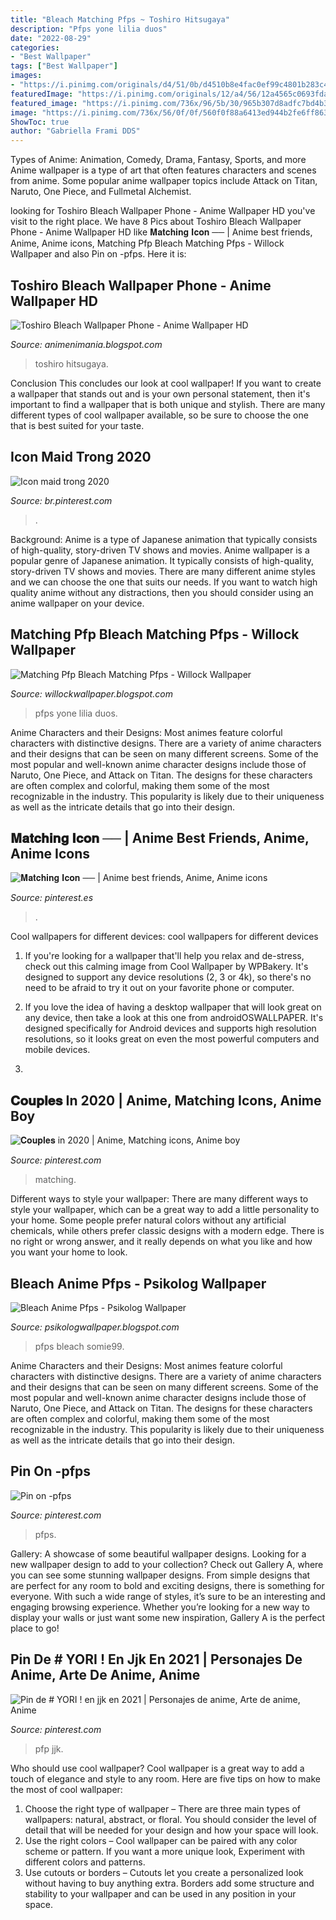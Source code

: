 ```yaml
---
title: "Bleach Matching Pfps ~ Toshiro Hitsugaya"
description: "Pfps yone lilia duos"
date: "2022-08-29"
categories:
- "Best Wallpaper"
tags: ["Best Wallpaper"]
images:
- "https://i.pinimg.com/originals/d4/51/0b/d4510b8e4fac0ef99c4801b283c4fd05.jpg"
featuredImage: "https://i.pinimg.com/originals/12/a4/56/12a4565c0693fda894589daabe49b764.jpg"
featured_image: "https://i.pinimg.com/736x/96/5b/30/965b307d8adfc7bd4b34849ae0a199cd.jpg"
image: "https://i.pinimg.com/736x/56/0f/0f/560f0f88a6413ed944b2fe6ff863e1c0.jpg"
ShowToc: true
author: "Gabriella Frami DDS"
---
```



Types of Anime: Animation, Comedy, Drama, Fantasy, Sports, and more
Anime wallpaper is a type of art that often features characters and scenes from anime. Some popular anime wallpaper topics include Attack on Titan, Naruto, One Piece, and Fullmetal Alchemist.

	

		
looking for Toshiro Bleach Wallpaper Phone - Anime Wallpaper HD you've visit to the right place. We have 8 Pics about Toshiro Bleach Wallpaper Phone - Anime Wallpaper HD like 𝐌𝐚𝐭𝐜𝐡𝐢𝐧𝐠 𝐈𝐜𝐨𝐧 ── | Anime best friends, Anime, Anime icons, Matching Pfp Bleach Matching Pfps - Willock Wallpaper and also Pin on -pfps. Here it is:
		
    
## Toshiro Bleach Wallpaper Phone - Anime Wallpaper HD

<img loading=lazy src="https://live.staticflickr.com/4132/5025002788_2f7cd9f30b_b.jpg" onerror="this.onerror=null;this.src='https://tse2.mm.bing.net/th?id=OIP.-4RHfn0myUXFn9g3bCBs7AHaFO&amp;pid=15.1';" alt="Toshiro Bleach Wallpaper Phone - Anime Wallpaper HD">

_Source: animenimania.blogspot.com_

>toshiro hitsugaya. 

	

Conclusion
This concludes our look at cool wallpaper! If you want to create a wallpaper that stands out and is your own personal statement, then it's important to find a wallpaper that is both unique and stylish. There are many different types of cool wallpaper available, so be sure to choose the one that is best suited for your taste.

    
## Icon Maid Trong 2020

<img loading=lazy src="https://i.pinimg.com/originals/12/a4/56/12a4565c0693fda894589daabe49b764.jpg" onerror="this.onerror=null;this.src='https://tse2.mm.bing.net/th?id=OIP.as1y28kzcGZ0VAb8c4kQGAHaHa&amp;pid=15.1';" alt="Icon maid trong 2020">

_Source: br.pinterest.com_

>. 

	

Background: Anime is a type of Japanese animation that typically consists of high-quality, story-driven TV shows and movies.
Anime wallpaper is a popular genre of Japanese animation. It typically consists of high-quality, story-driven TV shows and movies. There are many different anime styles and we can choose the one that suits our needs. If you want to watch high quality anime without any distractions, then you should consider using an anime wallpaper on your device.

    
## Matching Pfp Bleach Matching Pfps - Willock Wallpaper

<img loading=lazy src="https://i.pinimg.com/originals/1a/30/3e/1a303e38eb8e52034d9d748df6bbd0e5.png" onerror="this.onerror=null;this.src='https://tse4.mm.bing.net/th?id=OIP.W13Gu43SHrAffpD9XhndYwHaHa&amp;pid=15.1';" alt="Matching Pfp Bleach Matching Pfps - Willock Wallpaper">

_Source: willockwallpaper.blogspot.com_

>pfps yone lilia duos. 

	

Anime Characters and their Designs: Most animes feature colorful characters with distinctive designs.
There are a variety of anime characters and their designs that can be seen on many different screens. Some of the most popular and well-known anime character designs include those of Naruto, One Piece, and Attack on Titan. The designs for these characters are often complex and colorful, making them some of the most recognizable in the industry. This popularity is likely due to their uniqueness as well as the intricate details that go into their design.

    
## 𝐌𝐚𝐭𝐜𝐡𝐢𝐧𝐠 𝐈𝐜𝐨𝐧 ── | Anime Best Friends, Anime, Anime Icons

<img loading=lazy src="https://i.pinimg.com/736x/96/5b/30/965b307d8adfc7bd4b34849ae0a199cd.jpg" onerror="this.onerror=null;this.src='https://tse1.mm.bing.net/th?id=OIP.9j8gUz8RLkLk3HxrSeZYRgHaHa&amp;pid=15.1';" alt="𝐌𝐚𝐭𝐜𝐡𝐢𝐧𝐠 𝐈𝐜𝐨𝐧 ── | Anime best friends, Anime, Anime icons">

_Source: pinterest.es_

>. 

	

Cool wallpapers for different devices:
cool wallpapers for different devices 

1. If you're looking for a wallpaper that'll help you relax and de-stress, check out this calming image from Cool Wallpaper by WPBakery. It's designed to support any device resolutions (2, 3 or 4k), so there's no need to be afraid to try it out on your favorite phone or computer.

2. If you love the idea of having a desktop wallpaper that will look great on any device, then take a look at this one from androidOSWALLPAPER. It's designed specifically for Android devices and supports high resolution resolutions, so it looks great on even the most powerful computers and mobile devices.

3.

    
## 𝐂𝐨𝐮𝐩𝐥𝐞𝐬 In 2020 | Anime, Matching Icons, Anime Boy

<img loading=lazy src="https://i.pinimg.com/736x/16/9a/90/169a90511ecff76662fe5a5a073abbec.jpg" onerror="this.onerror=null;this.src='https://tse2.mm.bing.net/th?id=OIP.giX0r06VU--3RcWz4kx_OAHaHa&amp;pid=15.1';" alt="𝐂𝐨𝐮𝐩𝐥𝐞𝐬 in 2020 | Anime, Matching icons, Anime boy">

_Source: pinterest.com_

>matching. 

	

Different ways to style your wallpaper:
There are many different ways to style your wallpaper, which can be a great way to add a little personality to your home. Some people prefer natural colors without any artificial chemicals, while others prefer classic designs with a modern edge. There is no right or wrong answer, and it really depends on what you like and how you want your home to look.

    
## Bleach Anime Pfps - Psikolog Wallpaper

<img loading=lazy src="https://64.media.tumblr.com/59a97013f734b7784a019ee76905193d/98309b8788761706-85/s1280x1920/dd25ec71b53615637011656cb7b65b58689b1416.jpg" onerror="this.onerror=null;this.src='https://tse2.mm.bing.net/th?id=OIP.2JP5Pz1QnxILnxrY2oDRqwHaHa&amp;pid=15.1';" alt="Bleach Anime Pfps - Psikolog Wallpaper">

_Source: psikologwallpaper.blogspot.com_

>pfps bleach somie99. 

	

Anime Characters and their Designs: Most animes feature colorful characters with distinctive designs.
There are a variety of anime characters and their designs that can be seen on many different screens. Some of the most popular and well-known anime character designs include those of Naruto, One Piece, and Attack on Titan. The designs for these characters are often complex and colorful, making them some of the most recognizable in the industry. This popularity is likely due to their uniqueness as well as the intricate details that go into their design.

    
## Pin On -pfps

<img loading=lazy src="https://i.pinimg.com/736x/56/0f/0f/560f0f88a6413ed944b2fe6ff863e1c0.jpg" onerror="this.onerror=null;this.src='https://tse2.mm.bing.net/th?id=OIP.xFVFBpq-r_htJ4A99XO4XQHaHa&amp;pid=15.1';" alt="Pin on -pfps">

_Source: pinterest.com_

>pfps. 

	

Gallery: A showcase of some beautiful wallpaper designs.
Looking for a new wallpaper design to add to your collection? Check out Gallery A, where you can see some stunning wallpaper designs. From simple designs that are perfect for any room to bold and exciting designs, there is something for everyone. With such a wide range of styles, it’s sure to be an interesting and engaging browsing experience. Whether you’re looking for a new way to display your walls or just want some new inspiration, Gallery A is the perfect place to go!





	
	
    
## Pin De # YORI ! En Jjk En 2021 | Personajes De Anime, Arte De Anime, Anime

<img loading=lazy src="https://i.pinimg.com/originals/d4/51/0b/d4510b8e4fac0ef99c4801b283c4fd05.jpg" onerror="this.onerror=null;this.src='https://tse1.mm.bing.net/th?id=OIP.8NeOmu_jy7oIx0mnOJDnAQHaHa&amp;pid=15.1';" alt="Pin de # YORI ! en jjk en 2021 | Personajes de anime, Arte de anime, Anime">

_Source: pinterest.com_

>pfp jjk. 

	

Who should use cool wallpaper?
Cool wallpaper is a great way to add a touch of elegance and style to any room. Here are five tips on how to make the most of cool wallpaper: 
1) Choose the right type of wallpaper – There are three main types of wallpapers: natural, abstract, or floral. You should consider the level of detail that will be needed for your design and how your space will look. 
2) Use the right colors – Cool wallpaper can be paired with any color scheme or pattern. If you want a more unique look, Experiment with different colors and patterns. 
3) Use cutouts or borders – Cutouts let you create a personalized look without having to buy anything extra. Borders add some structure and stability to your wallpaper and can be used in any position in your space.

